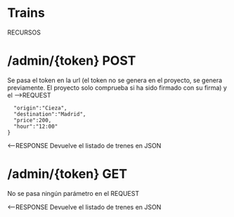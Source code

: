 # Trains

RECURSOS 
# /admin/{token} POST 
Se pasa el token en la url (el token no se genera en el proyecto, se genera previamente. El proyecto solo comprueba si ha sido firmado con su firma) y el 
-->REQUEST
```{
  "origin":"Cieza",
  "destination":"Madrid",
  "price":200,
  "hour":"12:00"
}
```
<--RESPONSE
Devuelve el listado de trenes en JSON

# /admin/{token} GET 
No se pasa ningún parámetro en el REQUEST

<--RESPONSE
Devuelve el listado de trenes en JSON

